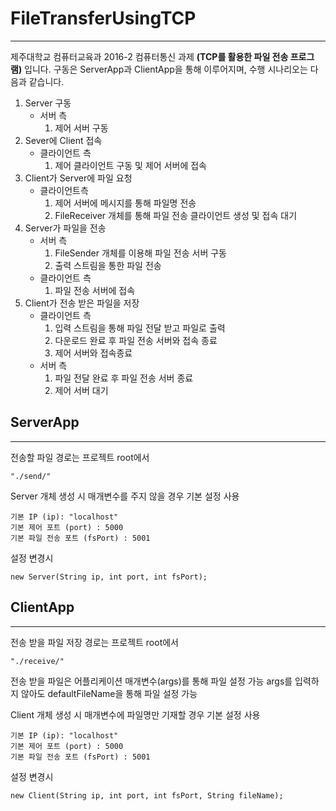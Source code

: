 # FileTransferUsingTCP
----
제주대학교 컴퓨터교육과 2016-2 컴퓨터통신 과제 __(TCP를 활용한 파일 전송 프로그램)__ 입니다.
구동은 ServerApp과 ClientApp을 통해 이루어지며, 수행 시나리오는 다음과 같습니다.

1. Server 구동
    * 서버 측
        1. 제어 서버 구동
2. Sever에 Client 접속
    * 클라이언트 측
        1. 제어 클라이언트 구동 및 제어 서버에 접속
3. Client가 Server에 파일 요청
    * 클라이언트측
        1. 제어 서버에 메시지를 통해 파일명 전송
        2. FileReceiver 개체를 통해 파일 전송 클라이언트 생성 및 접속 대기
4. Server가 파일을 전송
    * 서버 측
        1. FileSender 개체를 이용해 파일 전송 서버 구동
        2. 출력 스트림을 통한 파일 전송
    * 클라이언트 측
        1. 파일 전송 서버에 접속
5. Client가 전송 받은 파일을 저장
    * 클라이언트 측
        1. 입력 스트림을 통해 파일 전달 받고 파일로 출력
        2. 다운로드 완료 후 파일 전송 서버와 접속 종료
        3. 제어 서버와 접속종료
    * 서버 측
        1. 파일 전달 완료 후 파일 전송 서버 종료
        2. 제어 서버 대기

## ServerApp
----
전송할 파일 경로는 프로젝트 root에서

    "./send/"

Server 개체 생성 시
매개변수를 주지 않을 경우 기본 설정 사용

    기본 IP (ip): "localhost"
    기본 제어 포트 (port) : 5000
    기본 파일 전송 포트 (fsPort) : 5001

설정 변경시

    new Server(String ip, int port, int fsPort);

## ClientApp
----
전송 받을 파일 저장 경로는 프로젝트 root에서

    "./receive/"

전송 받을 파일은 어플리케이션 매개변수(args)를 통해 파일 설정 가능
args를 입력하지 않아도 defaultFileName을 통해 파일 설정 가능

Client 개체 생성 시 매개변수에 파일명만 기재할 경우 기본 설정 사용

    기본 IP (ip): "localhost"
    기본 제어 포트 (port) : 5000
    기본 파일 전송 포트 (fsPort) : 5001

설정 변경시

    new Client(String ip, int port, int fsPort, String fileName);
